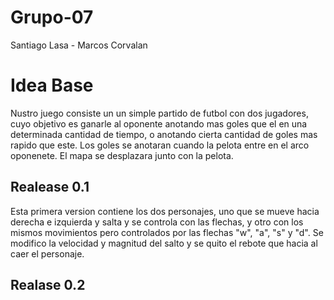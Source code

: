 # Grupo-07
Santiago Lasa - Marcos Corvalan 
# Idea Base 
Nustro juego consiste un un simple partido de futbol con dos jugadores, cuyo objetivo es ganarle al oponente anotando mas goles que el en una determinada cantidad de tiempo, o anotando cierta cantidad de goles mas rapido que este. Los goles se anotaran cuando la pelota entre en el arco oponenete. El mapa se desplazara junto con la pelota.
## Realease 0.1 
Esta primera version contiene los dos personajes, uno que se mueve hacia derecha e izquierda y salta y se controla con las flechas, y otro con los mismos movimientos pero controlados por las flechas "w", "a", "s" y "d". 
Se modifico la velocidad y magnitud del salto y se quito el rebote que hacia al caer el personaje.
## Realase 0.2




